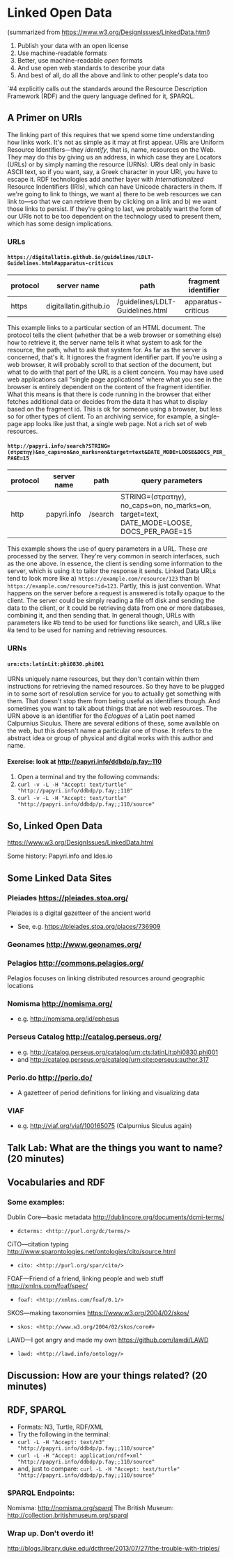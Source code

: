 # Linked Open Data

(summarized from https://www.w3.org/DesignIssues/LinkedData.html) 
1. Publish your data with an open license
2. Use machine-readable formats
3. Better, use machine-readable *open* formats
4. And use open web standards to describe your data
5. And best of all, do all the above and link to other people's data too

`#4 explicitly calls out the standards around the Resource Description Framework (RDF) and the query language defined for it, SPARQL.

## A Primer on URIs

The linking part of this requires that we spend some time understanding how links work. It's not as simple as it may at first appear. URIs are Uniform Resource Identifiers—they *identify*, that is, name, resources on the Web. They may do this by giving us an address, in which case they are Locators (URLs) or by simply naming the resource (URNs). URIs deal only in basic ASCII text, so if you want, say, a Greek character in your URI, you have to escape it. RDF technologies add another layer with *Internationalized* Resource Indentifiers (IRIs), which can have Unicode characters in them. If we're going to link to things, we want a) there to be web resources we can link to—so that we can retrieve them by clicking on a link and b) we want those links to persist. If they're going to last, we probably want the form of our URIs not to be too dependent on the technology used to present them, which has some design implications.

### URLs
#### `https://digitallatin.github.io/guidelines/LDLT-Guidelines.html#apparatus-criticus`

|protocol|server name|path|fragment identifier|
|--------|-----------|----|-------------------|
|https|digitallatin.github.io|/guidelines/LDLT-Guidelines.html|apparatus-criticus|

This example links to a particular section of an HTML document. The protocol tells the client (whether that be a web browser or something else) how to retrieve it, the server name tells it what system to ask for the resource, the path, what to ask that system for. As far as the server is concerned, that's it. It ignores the fragment identifier part. If you're using a web browser, it will probably scroll to that section of the document, but what to do with that part of the URL is a client concern. You may have used web applications call "single page applications" where what you see in the browser is entirely dependent on the content of the fragment identifier. What this means is that there is code running in the browser that either fetches additional data or decides from the data it has what to display based on the fragment id. This is ok for someone using a browser, but less so for other types of client. To an archiving service, for example, a single-page app looks like just that, a single web page. Not a rich set of web resources.

#### `http://papyri.info/search?STRING=(στρατηγ)&no_caps=on&no_marks=on&target=text&DATE_MODE=LOOSE&DOCS_PER_PAGE=15`
|protocol|server name|path|query parameters|
|--------|-----------|----|-------------------|
|http|papyri.info|/search|STRING=(στρατηγ), no_caps=on, no_marks=on, target=text, DATE_MODE=LOOSE, DOCS_PER_PAGE=15|

This example shows the use of query parameters in a URL. These *are* processed by the server. They're very common in search interfaces, such as the one above. In essence, the client is sending some information to the server, which is using it to tailor the response it sends. Linked Data URLs tend to look more like a) `https://example.com/resource/123` than b) `https://example.com/resource?id=123`. Partly, this is just convention. What happens on the server before a request is answered is totally opaque to the client. The server could be simply reading a file off disk and sending the data to the client, or it could be retrieving data from one or more databases, combining it, and then sending that. In general though, URLs with parameters like #b tend to be used for functions like search, and URLs like #a tend to be used for naming and retrieving resources.

### URNs
#### `urn:cts:latinLit:phi0830.phi001`

URNs uniquely name resources, but they don't contain within them instructions for retrieving the named resources. So they have to be plugged in to some sort of resolution service for you to actually get something with them. That doesn't stop them from being useful as identifiers though. And sometimes you want to talk about things that are not web resources. The URN above is an identifier for the *Eclogues* of a Latin poet named Calpurnius Siculus. There are several editions of these, some available on the web, but this doesn't name a particular one of those. It refers to the abstract idea or group of physical and digital works with this author and name.

#### Exercise: look at <http://papyri.info/ddbdp/p.fay;;110>
 1. Open a terminal and try the following commands:
 2. `curl -v -L -H "Accept: text/turtle" "http://papyri.info/ddbdp/p.fay;;110"`
 3. `curl -v -L -H "Accept: text/turtle" "http://papyri.info/ddbdp/p.fay;;110/source"`

## So, Linked Open Data
<https://www.w3.org/DesignIssues/LinkedData.html>

Some history: Papyri.info and Ides.io

## Some Linked Data Sites

### Pleiades <https://pleiades.stoa.org/>
Pleiades is a digital gazetteer of the ancient world
 * See, e.g. <https://pleiades.stoa.org/places/736909>

### Geonames <http://www.geonames.org/>

### Pelagios <http://commons.pelagios.org/>
Pelagios focuses on linking distributed resources around geographic locations

### Nomisma <http://nomisma.org/>
 * e.g. <http://nomisma.org/id/ephesus>

### Perseus Catalog <http://catalog.perseus.org/>
 * e.g. <http://catalog.perseus.org/catalog/urn:cts:latinLit:phi0830.phi001>
 * and <http://catalog.perseus.org/catalog/urn:cite:perseus:author.317>

### Perio.do <http://perio.do/>
 * A gazetteer of period definitions for linking and visualizing data

### VIAF
 * e.g. <http://viaf.org/viaf/100165075> (Calpurnius Siculus again)

## Talk Lab: What are the things you want to name? (20 minutes)

## Vocabularies and RDF

### Some examples:

Dublin Core—basic metadata <http://dublincore.org/documents/dcmi-terms/>
 * `dcterms: <http://purl.org/dc/terms/>`

CiTO—citation typing <http://www.sparontologies.net/ontologies/cito/source.html>
 * `cito: <http://purl.org/spar/cito/>`

FOAF—Friend of a friend, linking people and web stuff <http://xmlns.com/foaf/spec/>
 * `foaf: <http://xmlns.com/foaf/0.1/>`

SKOS—making taxonomies <https://www.w3.org/2004/02/skos/>
 * `skos: <http://www.w3.org/2004/02/skos/core#>`

LAWD—I got angry and made my own <https://github.com/lawdi/LAWD>
 * `lawd: <http://lawd.info/ontology/>`

## Discussion: How are your things related? (20 minutes)

## RDF, SPARQL
 * Formats: N3, Turtle, RDF/XML
 * Try the following in the terminal:
  * `curl -L -H "Accept: text/n3" "http://papyri.info/ddbdp/p.fay;;110/source"`
  * `curl -L -H "Accept: application/rdf+xml" "http://papyri.info/ddbdp/p.fay;;110/source"`
  * and, just to compare: `curl -L -H "Accept: text/turtle" "http://papyri.info/ddbdp/p.fay;;110/source"`

### SPARQL Endpoints:
Nomisma: <http://nomisma.org/sparql>
The British Museum: <http://collection.britishmuseum.org/sparql>

### Wrap up. Don't overdo it!

<http://blogs.library.duke.edu/dcthree/2013/07/27/the-trouble-with-triples/>
